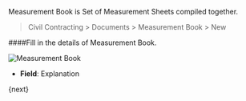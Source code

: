 <!-- title: Measurement Book -->
<!-- no-breadcrumbs -->

Measurement Book is Set of Measurement Sheets compiled together.

> Civil Contracting > Documents > Measurement Book > New


####Fill in the details of Measurement Book.


<img class="screenshot" alt="Measurement Book" src="{{ docs_base_url }}/assets/img/measurement-book/measurement-book-1.png">
<ul>
 <li><strong>Field</strong>: Explanation</li>
</ul>

{next}

<!-- autodoc -->
<!-- jinja -->
<!-- static -->